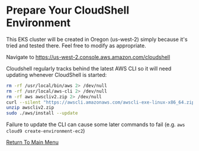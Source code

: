 # Prepare Your CloudShell Environment

This EKS cluster will be created in Oregon (us-west-2) simply because it's tried and tested there. Feel free to modify as appropriate. 

Navigate to https://us-west-2.console.aws.amazon.com/cloudshell

Cloudshell regularly tracks behind the latest AWS CLI so it will need updating whenever CloudShell is started:
```bash
rm -rf /usr/local/bin/aws 2> /dev/null
rm -rf /usr/local/aws-cli 2> /dev/null
rm -rf aws awscliv2.zip 2> /dev/null
curl --silent "https://awscli.amazonaws.com/awscli-exe-linux-x86_64.zip" -o "awscliv2.zip"
unzip awscliv2.zip
sudo ./aws/install --update
```

Failure to update the CLI can cause some later commands to fail (e.g. `aws cloud9 create-environment-ec2`)

[Return To Main Menu](/README.md)
